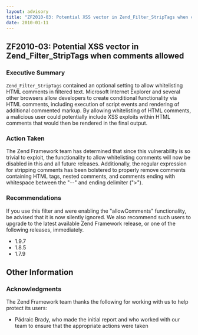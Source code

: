 ```yaml
---
layout: advisory
title: "ZF2010-03: Potential XSS vector in Zend_Filter_StripTags when comments allowed"
date: 2010-01-11
---
```


ZF2010-03: Potential XSS vector in Zend\_Filter\_StripTags when comments allowed
--------------------------------------------------------------------------------

### Executive Summary

`Zend_Filter_StripTags` contained an optional setting to allow whitelisting HTML comments in filtered text. Microsoft Internet Explorer and several other browsers allow developers to create conditional functionality via HTML comments, including execution of script events and rendering of additional commented markup. By allowing whitelisting of HTML comments, a malicious user could potentially include XSS exploits within HTML comments that would then be rendered in the final output.

### Action Taken

 The Zend Framework team has determined that since this vulnerability is so trivial to exploit, the functionality to allow whitelisting comments will now be disabled in this and all future releases. Additionally, the regular expression for stripping comments has been bolstered to properly remove comments containing HTML tags, nested comments, and comments ending with whitespace between the "--" and ending delimiter (">").

### Recommendations

 If you use this filter and were enabling the "allowComments" functionality, be advised that it is now silently ignored. We also recommend such users to upgrade to the latest available Zend Framework release, or one of the following releases, immediately.

- 1.9.7
- 1.8.5
- 1.7.9

Other Information
-----------------

### Acknowledgments

 The Zend Framework team thanks the following for working with us to help protect its users:

- Pádraic Brady, who made the initial report and who worked with our team to ensure that the appropriate actions were taken
 
